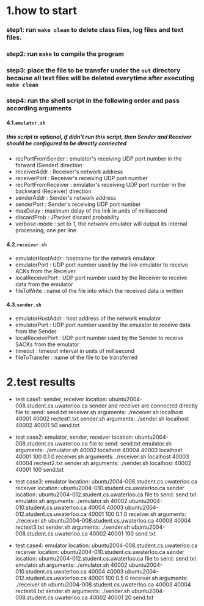 # 1.how to start

### step1: run `make clean` to delete class files, log files and text files.

### step2: run `make` to compile the program

### step3: place the file to be transfer under the `out` directory because all text files will be deleted everytime after executing `make clean` 

### step4: run the shell script in the following order and pass according arguments


#### 4.1.`emulator.sh`

##### this script is optional, if didn't run this script, then Sender and Receiver should be configured to be directly connected

* recPortFromSender : emulator's receiving UDP port number in the forward (Sender) direction
* receiverAddr : Receiver's network address
* receiverPort : Receiver's receiving UDP port number
* recPortFromReceiver : emulator's receiving UDP port number in the backward (Receiver) direction
* senderAddr : Sender's network address
* senderPort : Sender's receiving UDP port number
* maxDelay : maximum delay of the link in units of millisecond
* discardProb : JPacket discard probability
* verbose-mode : set to 1, the network emulator will output its internal processing, one per line


#### 4.2.`receiver.sh`
* emulatorHostAddr : hostname for the network emulator
* emulatorPort : UDP port number used by the link emulator to receive ACKs from the Receiver
* localReceivePort : UDP port number used by the Receiver to receive data from the emulator
* fileToWrite : name of the file into which the received data is written


#### 4.3.`sender.sh`
* emulatorHostAddr : host address of the network emulator
* emulatorPort : UDP port number used by the emulator to receive data from the Sender
* localReceivePort : UDP port number used by the Sender to receive SACKs from the emulator
* timeout : timeout interval in units of millisecond
* fileToTransfer : name of the file to be transferred



# 2.test results

* test case1: 
    sender, receiver location: ubuntu2004-008.student.cs.uwaterloo.ca
    sender and receiver are connected directly
    file to send: send.txt
    receiver.sh arguments: ./receiver.sh localhost 40001 40002 rectest1.txt
    sender.sh arguments: ./sender.sh localhost 40002 40001 50 send.txt

* test case2: 
    emulator, sender, receiver location: ubuntu2004-008.student.cs.uwaterloo.ca
    file to send: send.txt
    emulator.sh arguments: ./emulator.sh 40002 localhost 40004 40003 localhost 40001 100 0.1 0
    receiver.sh arguments: ./receiver.sh localhost 40003 40004 rectest2.txt
    sender.sh arguments: ./sender.sh localhost 40002 40001 100 send.txt

* test case3:
  emulator location: ubuntu2004-008.student.cs.uwaterloo.ca
  receiver location: ubuntu2004-010.student.cs.uwaterloo.ca
  sender location: ubuntu2004-012.student.cs.uwaterloo.ca
  file to send: send.txt
  emulator.sh arguments: ./emulator.sh 40002 ubuntu2004-010.student.cs.uwaterloo.ca 40004 40003 ubuntu2004-012.student.cs.uwaterloo.ca 40001 100 0.1 0
  receiver.sh arguments: ./receiver.sh ubuntu2004-008.student.cs.uwaterloo.ca 40003 40004 rectest3.txt
  sender.sh arguments: ./sender.sh ubuntu2004-008.student.cs.uwaterloo.ca 40002 40001 100 send.txt

* test case4:
  emulator location: ubuntu2004-008.student.cs.uwaterloo.ca
  receiver location: ubuntu2004-010.student.cs.uwaterloo.ca
  sender location: ubuntu2004-012.student.cs.uwaterloo.ca
  file to send: send.txt
  emulator.sh arguments: ./emulator.sh 40002 ubuntu2004-010.student.cs.uwaterloo.ca 40004 40003 ubuntu2004-012.student.cs.uwaterloo.ca 40001 100 0.5 0
  receiver.sh arguments: ./receiver.sh ubuntu2004-008.student.cs.uwaterloo.ca 40003 40004 rectest4.txt
  sender.sh arguments: ./sender.sh ubuntu2004-008.student.cs.uwaterloo.ca 40002 40001 20 send.txt





